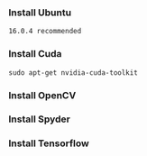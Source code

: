 ### Install Ubuntu

    16.0.4 recommended
    
### Install Cuda

    sudo apt-get nvidia-cuda-toolkit

### Install OpenCV
### Install Spyder
### Install Tensorflow
